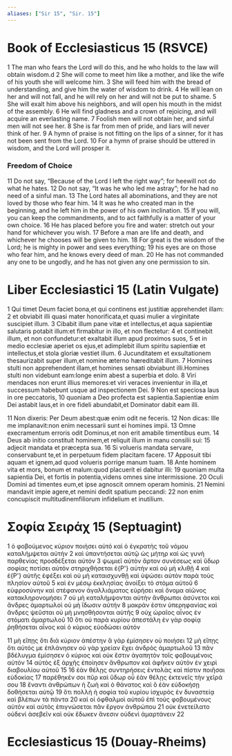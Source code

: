 ```yaml
---
aliases: ["Sir 15", "Sir. 15"]
---
```



# Book of Ecclesiasticus 15 (RSVCE)

1 The man who fears the Lord will do this, and he who holds to the law will obtain wisdom.d
2 She will come to meet him like a mother, and like the wife of his youth she will welcome him.
3 She will feed him with the bread of understanding, and give him the water of wisdom to drink.
4 He will lean on her and will not fall, and he will rely on her and will not be put to shame.
5 She will exalt him above his neighbors, and will open his mouth in the midst of the assembly.
6 He will find gladness and a crown of rejoicing, and will acquire an everlasting name.
7 Foolish men will not obtain her, and sinful men will not see her.
8 She is far from men of pride, and liars will never think of her.
9 A hymn of praise is not fitting on the lips of a sinner, for it has not been sent from the Lord.
10 For a hymn of praise should be uttered in wisdom, and the Lord will prosper it.
### Freedom of Choice
11 Do not say, “Because of the Lord I left the right way”; for heewill not do what he hates.
12 Do not say, “It was he who led me astray”; for he had no need of a sinful man.
13 The Lord hates all abominations, and they are not loved by those who fear him.
14 It was he who created man in the beginning, and he left him in the power of his own inclination.
15 If you will, you can keep the commandments, and to act faithfully is a matter of your own choice.
16 He has placed before you fire and water: stretch out your hand for whichever you wish.
17 Before a man are life and death, and whichever he chooses will be given to him.
18 For great is the wisdom of the Lord; he is mighty in power and sees everything;
19 his eyes are on those who fear him, and he knows every deed of man.
20 He has not commanded any one to be ungodly, and he has not given any one permission to sin.


# Liber Ecclesiastici 15 (Latin Vulgate)

1 Qui timet Deum faciet bona,et qui continens est justitiæ apprehendet illam:
2 et obviabit illi quasi mater honorificata,et quasi mulier a virginitate suscipiet illum.
3 Cibabit illum pane vitæ et intellectus,et aqua sapientiæ salutaris potabit illum:et firmabitur in illo, et non flectetur:
4 et continebit illum, et non confundetur:et exaltabit illum apud proximos suos,
5 et in medio ecclesiæ aperiet os ejus,et adimplebit illum spiritu sapientiæ et intellectus,et stola gloriæ vestiet illum.
6 Jucunditatem et exsultationem thesaurizabit super illum,et nomine æterno hæreditabit illum.
7 Homines stulti non apprehendent illam,et homines sensati obviabunt illi.Homines stulti non videbunt eam:longe enim abest a superbia et dolo.
8 Viri mendaces non erunt illius memores:et viri veraces invenientur in illa,et successum habebunt usque ad inspectionem Dei.
9 Non est speciosa laus in ore peccatoris,
10 quoniam a Deo profecta est sapientia.Sapientiæ enim Dei astabit laus,et in ore fideli abundabit,et Dominator dabit eam illi.

11 Non dixeris: Per Deum abest:quæ enim odit ne feceris.
12 Non dicas: Ille me implanavit:non enim necessarii sunt ei homines impii.
13 Omne execramentum erroris odit Dominus,et non erit amabile timentibus eum.
14 Deus ab initio constituit hominem,et reliquit illum in manu consilii sui:
15 adjecit mandata et præcepta sua.
16 Si volueris mandata servare, conservabunt te,et in perpetuum fidem placitam facere.
17 Apposuit tibi aquam et ignem,ad quod volueris porrige manum tuam.
18 Ante hominem vita et mors, bonum et malum:quod placuerit ei dabitur illi:
19 quoniam multa sapientia Dei, et fortis in potentia,videns omnes sine intermissione.
20 Oculi Domini ad timentes eum,et ipse agnoscit omnem operam hominis.
21 Nemini mandavit impie agere,et nemini dedit spatium peccandi:
22 non enim concupiscit multitudinemfiliorum infidelium et inutilium.


# Σοφία Σειράχ 15 (Septuagint)

1 ὁ φοβούμενος κύριον ποιήσει αὐτό καὶ ὁ ἐγκρατὴς τοῦ νόμου καταλήμψεται αὐτήν
2 καὶ ὑπαντήσεται αὐτῷ ὡς μήτηρ καὶ ὡς γυνὴ παρθενίας προσδέξεται αὐτόν
3 ψωμιεῖ αὐτὸν ἄρτον συνέσεως καὶ ὕδωρ σοφίας ποτίσει αὐτόν στηριχθήσεται ἐ{P'} αὐτὴν καὶ οὐ μὴ κλιθῇ
4 καὶ ἐ{P'} αὐτῆς ἐφέξει καὶ οὐ μὴ καταισχυνθῇ καὶ ὑψώσει αὐτὸν παρὰ τοὺς πλησίον αὐτοῦ
5 καὶ ἐν μέσῳ ἐκκλησίας ἀνοίξει τὸ στόμα αὐτοῦ
6 εὐφροσύνην καὶ στέφανον ἀγαλλιάματος εὑρήσει καὶ ὄνομα αἰῶνος κατακληρονομήσει
7 οὐ μὴ καταλήμψονται αὐτὴν ἄνθρωποι ἀσύνετοι καὶ ἄνδρες ἁμαρτωλοὶ οὐ μὴ ἴδωσιν αὐτήν
8 μακράν ἐστιν ὑπερηφανίας καὶ ἄνδρες ψεῦσται οὐ μὴ μνησθήσονται αὐτῆς
9 οὐχ ὡραῖος αἶνος ἐν στόματι ἁμαρτωλοῦ
10 ὅτι οὐ παρὰ κυρίου ἀπεστάλη ἐν γὰρ σοφίᾳ ῥηθήσεται αἶνος καὶ ὁ κύριος εὐοδώσει αὐτόν

11 μὴ εἴπῃς ὅτι διὰ κύριον ἀπέστην ἃ γὰρ ἐμίσησεν οὐ ποιήσει
12 μὴ εἴπῃς ὅτι αὐτός με ἐπλάνησεν οὐ γὰρ χρείαν ἔχει ἀνδρὸς ἁμαρτωλοῦ
13 πᾶν βδέλυγμα ἐμίσησεν ὁ κύριος καὶ οὐκ ἔστιν ἀγαπητὸν τοῖς φοβουμένοις αὐτόν
14 αὐτὸς ἐξ ἀρχῆς ἐποίησεν ἄνθρωπον καὶ ἀφῆκεν αὐτὸν ἐν χειρὶ διαβουλίου αὐτοῦ
15 
16 ἐὰν θέλῃς συντηρήσεις ἐντολὰς καὶ πίστιν ποιῆσαι εὐδοκίας
17 παρέθηκέν σοι πῦρ καὶ ὕδωρ οὗ ἐὰν θέλῃς ἐκτενεῖς τὴν χεῖρά σου
18 ἔναντι ἀνθρώπων ἡ ζωὴ καὶ ὁ θάνατος καὶ ὃ ἐὰν εὐδοκήσῃ δοθήσεται αὐτῷ
19 ὅτι πολλὴ ἡ σοφία τοῦ κυρίου ἰσχυρὸς ἐν δυναστείᾳ καὶ βλέπων τὰ πάντα
20 καὶ οἱ ὀφθαλμοὶ αὐτοῦ ἐπὶ τοὺς φοβουμένους αὐτόν καὶ αὐτὸς ἐπιγνώσεται πᾶν ἔργον ἀνθρώπου
21 οὐκ ἐνετείλατο οὐδενὶ ἀσεβεῖν καὶ οὐκ ἔδωκεν ἄνεσιν οὐδενὶ ἁμαρτάνειν
22


# Ecclesiasticus 15 (Douay-Rheims)

